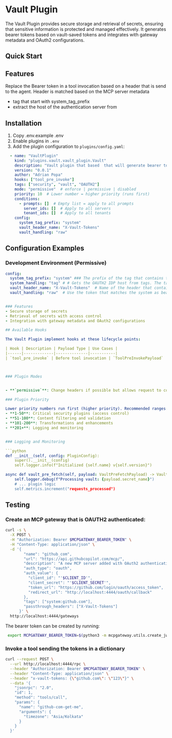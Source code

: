 # Vault Plugin

The Vault Plugin provides secure storage and retrieval of secrets, ensuring that sensitive information is protected and managed effectively. It generates bearer tokens based on vault-saved tokens and integrates with gateway metadata and OAuth2 configurations.

## Quick Start

## Features

Replace the Bearer token in a tool invocation based on a header that is send to the agent. Header is matched based on the MCP server metadata
   - tag that start with system_tag_prefix
   - extract the host of the authentication server from



## Installation

1. Copy .env.example .env
2. Enable plugins in `.env`
3. Add the plugin configuration to `plugins/config.yaml`:

```yaml
  - name: "VaultPlugin"
    kind: "plugins.vault.vault_plugin.Vault"
    description: "Vault plugin that based  that will generate bearer token based on a vault saved token"
    version: "0.0.1"
    author: "Adrian Popa"
    hooks: ["tool_pre_invoke"]
    tags: ["security", "vault", "OAUTH2"]
    mode: "permissive"  # enforce | permissive | disabled
    priority: 10  # Lower number = higher priority (runs first)
    conditions:
      - prompts: []  # Empty list = apply to all prompts
        server_ids: []  # Apply to all servers
        tenant_ids: []  # Apply to all tenants
    config:
      system_tag_prefix: "system"
      vault_header_name: "X-Vault-Tokens"
      vault_handling: "raw"

```

## Configuration Examples

### Development Environment (Permissive)
```yaml
config:
  system_tag_prefix: "system" ### The prefix of the tag that contains the system name
  system_handling: "tag" # # Gets the OAUTH2 IDP host from tags. The tag must have the format "system:host" where host is the hostname of the IDP. Use oauth2_config to extract IDP hostname from the OAUTH_CONFIG metadata of the MCP Server template.
  vault_header_name: "X-Vault-Tokens"  # Name of the header that contains the tokens.
  vault_handling: "raw"  # Use the token that matches the system as bearer token


### Features
- Secure storage of secrets
- Retrieval of secrets with access control
- Integration with gateway metadata and OAuth2 configurations

## Available Hooks

The Vault Plugin implement hooks at these lifecycle points:

| Hook | Description | Payload Type | Use Cases |
|------|-------------|--------------|-----------|
| `tool_pre_invoke` | Before tool invocation | `ToolPreInvokePayload` | Access control for OAUTH2 server |



### Plugin Modes


- **`permissive`**: Change headers if possible but allows request to continue

### Plugin Priority

Lower priority numbers run first (higher priority). Recommended ranges:
- **1-50**: Critical security plugins (access control)
- **51-100**: Content filtering and validation
- **101-200**: Transformations and enhancements
- **201+**: Logging and monitoring


### Logging and Monitoring

```python
def __init__(self, config: PluginConfig):
    super().__init__(config)
    self.logger.info(f"Initialized {self.name} v{self.version}")

async def vault_pre_fetch(self, payload: VaultPreFetchPayload) -> VaultPreFetchPayload:
    self.logger.debug(f"Processing vault: {payload.secret_name}")
    # ... plugin logic
    self.metrics.increment("requests_processed")
```


## Testing
### Create an MCP gateway  that is OAUTH2 authenticated:

```bash
curl -s \
  -X POST \
  -H "Authorization: Bearer $MCPGATEWAY_BEARER_TOKEN" \
  -H "Content-Type: application/json" \
  -d '{
        "name": "github_com",
        "url": "https://api.githubcopilot.com/mcp/",
        "description": "A new MCP server added with OAuth2 authentication",
        "auth_type": "oauth",
        "auth_value": {
          "client_id": "'$CLIENT_ID'",
          "client_secret": "'$CLIENT_SECRET'",
          "token_url": "https://github.com/login/oauth/access_token",
          "redirect_url": "http://localhost:4444/oauth/callback"
        },
        "tags": ["system:github.com"],
        "passthrough_headers": ["X-Vault-Tokens"]
      }' \
  http://localhost:4444/gateways
```
The bearer token can be created by running:

```bash
 export MCPGATEWAY_BEARER_TOKEN=$(python3 -m mcpgateway.utils.create_jwt_token \              --username admin@example.com --exp 10080 --secret my-test-key)
```

### Invoke a tool sending the tokens in a dictionary
```bash
curl --request POST \
  --url http://localhost:4444/rpc \
  --header "Authorization: Bearer $MCPGATEWAY_BEARER_TOKEN" \
  --header "Content-Type: application/json" \
  --header "x-vault-tokens: {\"github.com\": \"123\"}" \
  --data '{
    "jsonrpc": "2.0",
    "id": 1,
    "method": "tools/call",
    "params": {
      "name": "github-com-get-me",
      "arguments": {
        "timezone": "Asia/Kolkata"
      }
    }
  }'
```
